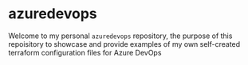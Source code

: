 # azuredevops

Welcome to my personal `azuredevops` repository, the purpose of this repoisitory to showcase and provide examples of my own self-created terraform configuration files for Azure DevOps